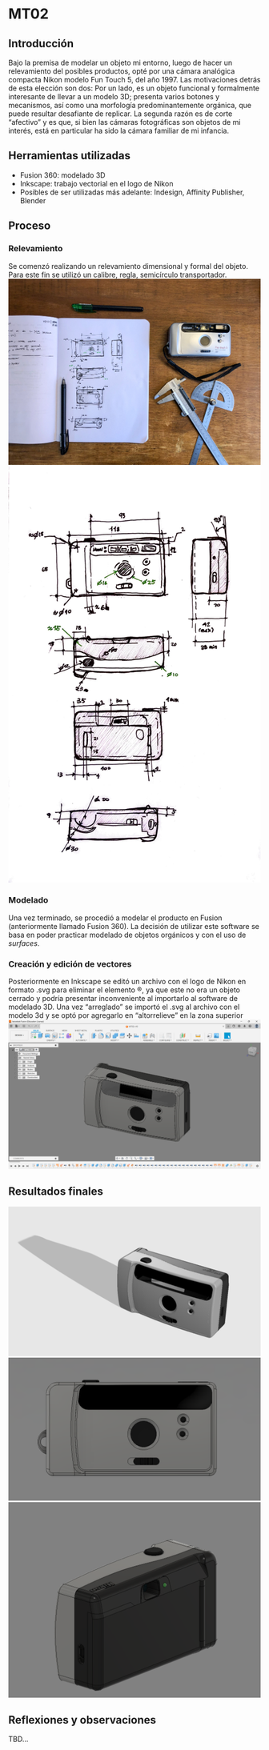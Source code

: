 # MT02

## Introducción 
Bajo la premisa de modelar un objeto mi entorno, luego de hacer un relevamiento del posibles productos, opté por una cámara analógica compacta Nikon modelo Fun Touch 5, del año 1997. Las motivaciones detrás de esta elección son dos: Por un lado, es un objeto funcional y formalmente interesante de llevar a un modelo 3D; presenta varios botones y mecanismos, así como una morfología predominantemente orgánica, que puede resultar desafiante de replicar. La segunda razón es de corte “afectivo” y es que, si bien las cámaras fotográficas son objetos de mi interés, está en particular ha sido la cámara familiar de mi infancia. 

## Herramientas utilizadas
<ul><li>Fusion 360: modelado 3D</li>
<li>Inkscape: trabajo vectorial en el logo de Nikon</li>
<li>Posibles de ser utilizadas más adelante: Indesign, Affinity Publisher, Blender</li></ul>

## Proceso

### Relevamiento
Se comenzó realizando un relevamiento dimensional y formal del objeto. Para este fin se utilizó un calibre, regla, semicírculo transportador. 
![Relevamiento dimensiones](IMG_3194-1.JPG)
![Dimensiones relevadas](IMG_3193-1.JPG)

### Modelado
Una vez terminado, se procedió a modelar el producto en Fusion (anteriormente llamado Fusion 360). La decisión de utilizar este software se basa en poder practicar modelado de objetos orgánicos y con el uso de <i>surfaces</i>. 

### Creación y edición de vectores
Posteriormente en Inkscape se editó un archivo con el logo de Nikon en formato .svg para eliminar el elemento ®, ya que este no era un objeto cerrado y podría presentar inconveniente al importarlo al software de modelado 3D.
Una vez “arreglado” se importó el .svg al archivo con el modelo 3d y se optó por agregarlo en “altorrelieve” en la zona superior
![Modelado 2](<Captura fusion-1.png>)

## Resultados finales
![Captura desde el visor de render de fusion](<Captura render-1.png>)
![Captura vista frontal](<Captura fusion frontal-1.png>)
![Perspectiva posterior](<Captura fusion (2).png>)

## Reflexiones y observaciones 
TBD...